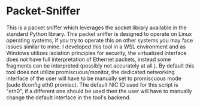 # Packet-Sniffer

This is a packet sniffer which leverages the socket library available in the standard Python library. This packet sniffer is designed to operate on Linux operating systems, if you try to operate this on other systems you may face issues similar to mine. I developed this tool in a WSL environment and as Windows utilizes isolation principles for security, the virtualized interface does not have full interpretation of Ethernet packets, instead some fragments can be interpreted (possibly not accurately at all.). By default this tool does not utilize promiscuous/monitor, the dedicated networking interface of the user will have to be manually set to promiscuous mode (sudo ifconfig eth0 promisc). The default NIC ID used for this script is "eth0", if a different one should be used then the user will have to manually change the default interface in the tool's backend. 


